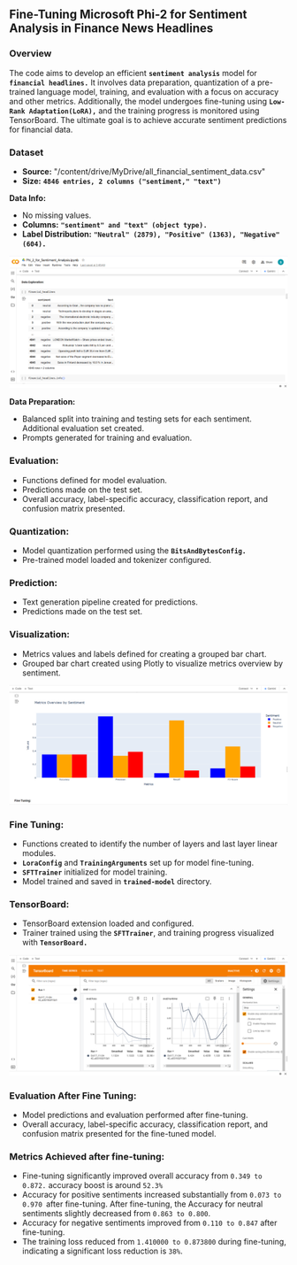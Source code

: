 ## Fine-Tuning Microsoft Phi-2 for Sentiment Analysis in Finance News Headlines

### Overview
The code aims to develop an efficient **`sentiment analysis`** model for **`financial headlines.`** It involves data preparation, quantization of a pre-trained language model, training, and evaluation with a focus on accuracy and other metrics. Additionally, the model undergoes fine-tuning using **`Low-Rank Adaptation(LoRA),`** and the training progress is monitored using TensorBoard. The ultimate goal is to achieve accurate sentiment predictions for financial data.

### Dataset
- **Source:** "/content/drive/MyDrive/all_financial_sentiment_data.csv"
- **Size:** **`4846 entries, 2 columns ("sentiment," "text")`**
  
**Data Info:** 
- No missing values.
- **Columns:** **`"sentiment" and "text" (object type).`**
- **Label Distribution:** **`"Neutral" (2879), "Positive" (1363), "Negative" (604).`**

![Exploratory Data Analysis](output/exploratory_data_analysis.png)

**Data Preparation:**
- Balanced split into training and testing sets for each sentiment. Additional evaluation set created.
- Prompts generated for training and evaluation.

### Evaluation:
- Functions defined for model evaluation.
- Predictions made on the test set.
- Overall accuracy, label-specific accuracy, classification report, and confusion matrix presented.

### Quantization:
- Model quantization performed using the **`BitsAndBytesConfig.`**
- Pre-trained model loaded and tokenizer configured.

### Prediction:
- Text generation pipeline created for predictions.
- Predictions made on the test set.

### Visualization:
- Metrics values and labels defined for creating a grouped bar chart.
- Grouped bar chart created using Plotly to visualize metrics overview by sentiment.

![Metrics Overview by Sentiment](output/metrics_overview_by_sentiment.png)

### Fine Tuning:
- Functions created to identify the number of layers and last layer linear modules.
- **`LoraConfig`** and **`TrainingArguments`** set up for model fine-tuning.
- **`SFTTrainer`** initialized for model training.
- Model trained and saved in **`trained-model`** directory.

### TensorBoard:
- TensorBoard extension loaded and configured.
- Trainer trained using the **`SFTTrainer`**, and training progress visualized with **`TensorBoard.`**

![TensorBoard Visualization](output/tensorboard_visualization.png)

### Evaluation After Fine Tuning:
- Model predictions and evaluation performed after fine-tuning.
- Overall accuracy, label-specific accuracy, classification report, and confusion matrix presented for the fine-tuned model.

### Metrics Achieved after fine-tuning: 
- Fine-tuning significantly improved overall accuracy from `0.349 to 0.872.` accuracy boost is around `52.3%`
- Accuracy for positive sentiments increased substantially from `0.073 to 0.970 `after fine-tuning.
After fine-tuning, the Accuracy for neutral sentiments slightly decreased from `0.863 to 0.800`.
- Accuracy for negative sentiments improved from `0.110 to 0.847` after fine-tuning.
- The training loss reduced from `1.410000 to 0.873800` during fine-tuning, indicating a significant loss reduction is `38%`.
